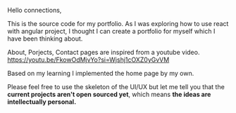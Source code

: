 Hello connections,

This is the source code for my portfolio. As I was exploring how to use react with angular project, I thought I can create a portfolio for myself which I have been thinking about.

About, Porjects, Contact pages are inspired from a youtube video. https://youtu.be/FkowOdMjvYo?si=Wjshj1cOXZ0yGvVM 

Based on my learning I implemented the home page by my own. 

Please feel free to use the skeleton of the UI/UX but let me tell you that the **current projects aren't open sourced yet**, which means **the ideas are intellectually personal.** 
